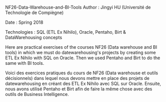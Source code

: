 NF26-Data-Warehouse-and-BI-Tools
Author : Jingyi HU (Université de Technologie de Compiègne)

Date : Spring 2018

Technologies : SQL (ETL Ex Nihilo), Oracle, Pentaho, Birt & DataWarehousing concepts

Here are practical exercises of the courses NF26 (Data warehouse and BI tools) in which we must do datewarehousing's projects by creating some ETL Ex Nihilo with SQL on Oracle. Then we used Pentaho and Birt to do the same with BI tools.

Voici des exercices pratiques du cours de NF26 (Data warehouse et outils décisionnels) dans lequel nous devons mettre en place des projets de datewarehousing en créant des ETL Ex Nihilo avec SQL sur Oracle. Ensuite, nous avons utilisé Pentaho et Birt afin de faire la même chose avec des outils de Business Intelligence.

